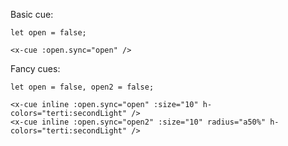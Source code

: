 
Basic cue:

```vue
let open = false;

<x-cue :open.sync="open" />
```

Fancy cues:

```vue
let open = false, open2 = false;

<x-cue inline :open.sync="open" :size="10" h-colors="terti:secondLight" />
<x-cue inline :open.sync="open2" :size="10" radius="a50%" h-colors="terti:secondLight" />
```
